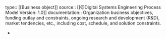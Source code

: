 type:: [[Business object]]
source:: [[@Digital Systems Engineering Process Model Version: 1.0]]
documentation:: Organization business objectives, funding outlay and constraints, ongoing research and development (R&D), market tendencies, etc., including cost, schedule, and solution constraints.

-